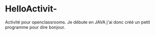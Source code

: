 # HelloActivit-
Activité pour openclassrooms.
Je débute en JAVA j'ai donc créé un petit programme pour dire bonjour.
